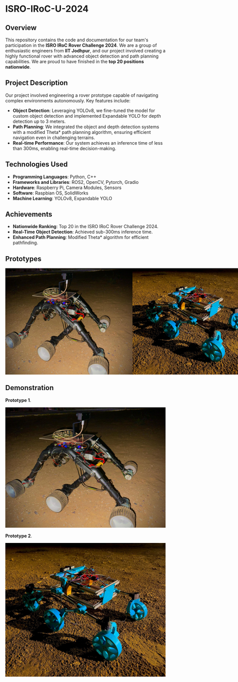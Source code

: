 # ISRO-IRoC-U-2024

## Overview

This repository contains the code and documentation for our team's participation in the **ISRO IRoC Rover Challenge 2024**. We are a group of enthusiastic engineers from **IIT Jodhpur**, and our project involved creating a highly functional rover with advanced object detection and path planning capabilities. We are proud to have finished in the **top 20 positions nationwide**.

## Project Description

Our project involved engineering a rover prototype capable of navigating complex environments autonomously. Key features include:

- **Object Detection**: Leveraging YOLOv8, we fine-tuned the model for custom object detection and implemented Expandable YOLO for depth detection up to 3 meters.
- **Path Planning**: We integrated the object and depth detection systems with a modified Theta* path planning algorithm, ensuring efficient navigation even in challenging terrains.
- **Real-time Performance**: Our system achieves an inference time of less than 300ms, enabling real-time decision-making.

## Technologies Used

- **Programming Languages**: Python, C++
- **Frameworks and Libraries**: ROS2, OpenCV, Pytorch, Gradio
- **Hardware**: Raspberry Pi, Camera Modules, Sensors
- **Software**: Raspbian OS, SolidWorks
- **Machine Learning**: YOLOv8, Expandable YOLO

## Achievements

- **Nationwide Ranking**: Top 20 in the ISRO IRoC Rover Challenge 2024.
- **Real-Time Object Detection**: Achieved sub-300ms inference time.
- **Enhanced Path Planning**: Modified Theta* algorithm for efficient pathfinding.

## Prototypes

<div style="display: flex; justify-content: space-around;">
  <img src="images/Prototype_1_2.jpg" width="400" />
  <img src="images/Prototype_2.jpg" width="400" />
</div>

## Demonstration

**Prototype 1**.
  
[![Project Video](images/Prototype_1_2.jpg)]([https://drive.google.com/file/d/your-file-id/view?usp=sharing](https://drive.google.com/file/d/1SGig9JHE7UdSr4B0MpWxnoHgKGTtpPFD/view?usp=sharing))
  
**Prototype 2**.
  
[![Project Video](images/Prototype_2.jpg)]([https://drive.google.com/file/d/your-file-id/view?usp=sharing](https://drive.google.com/file/d/1SGig9JHE7UdSr4B0MpWxnoHgKGTtpPFD/view?usp=sharing))
